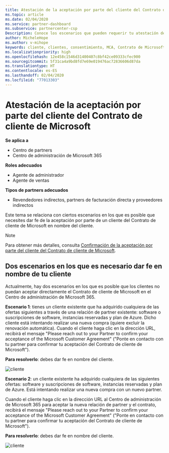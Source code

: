 ```yaml
---
title: Atestación de la aceptación por parte del cliente del Contrato de cliente de Microsoft | Centro de partners
ms.topic: article
ms.date: 02/04/2020
ms.service: partner-dashboard
ms.subservice: partnercenter-csp
Description: Conoce los escenarios que pueden requerir tu atestación de la aceptación del Contrato de cliente de Microsoft en nombre del cliente.
author: MicheleHope
ms.author: v-mihope
keywords: cliente, clientes, consentimiento, MCA, Contrato de Microsoft Cloud, Contrato de cliente de Microsoft, plantillas de contrato de cliente, atestación de la aceptación
ms.localizationpriority: high
ms.openlocfilehash: 12e458c1546d31400407c8bf42ce09333cfec900
ms.sourcegitcommit: 5f31ca4a9bd8fd7e69e019476ac72836606d87da
ms.translationtype: HT
ms.contentlocale: es-ES
ms.lasthandoff: 02/04/2020
ms.locfileid: "77013303"
---
```

# <a name="attest-customer-acceptance-of-the-microsoft-customer-agreement"></a>Atestación de la aceptación por parte del cliente del Contrato de cliente de Microsoft

**Se aplica a**

- Centro de partners
- Centro de administración de Microsoft 365

**Roles adecuados**

- Agente de administrador
- Agente de ventas

**Tipos de partners adecuados**

- Revendedores indirectos, partners de facturación directa y proveedores indirectos

Este tema se relaciona con ciertos escenarios en los que es posible que necesites dar fe de la aceptación por parte de un cliente del Contrato de cliente de Microsoft en nombre del cliente.

>[!NOTE]
>Para obtener más detalles, consulta [Confirmación de la aceptación por parte del cliente del Contrato de cliente de Microsoft](confirm-customer-agreement.md).

## <a name="two-scenarios-where-you-need-to-attest-on-behalf-of-your-customer"></a>Dos escenarios en los que es necesario dar fe en nombre de tu cliente

Actualmente, hay dos escenarios en los que es posible que los clientes no puedan aceptar directamente el Contrato de cliente de Microsoft en el Centro de administración de Microsoft 365.

**Escenario 1**: tienes un cliente existente que ha adquirido cualquiera de las ofertas siguientes a través de una relación de partner existente: software o suscripciones de software, instancias reservadas y plan de Azure. Dicho cliente está intentando realizar una nueva compra (quiere excluir la renovación automática). Cuando el cliente haga clic en la dirección URL, recibirá el mensaje "Please reach out to your Partner to confirm your acceptance of the Microsoft Customer Agreement" ("Ponte en contacto con tu partner para confirmar tu aceptación del Contrato de cliente de Microsoft").  

**Para resolverlo**: debes dar fe en nombre del cliente.

![cliente](images/mca/accept-scenario-1.png)

**Escenario 2**: un cliente existente ha adquirido cualquiera de las siguientes ofertas: software y suscripciones de software, instancias reservadas y plan de Azure. Está intentando realizar una nueva compra con un nuevo partner. 

Cuando el cliente haga clic en la dirección URL al Centro de administración de Microsoft 365 para aceptar la nueva relación de partner y el contrato, recibirá el mensaje "Please reach out to your Partner to confirm your acceptance of the Microsoft Customer Agreement" ("Ponte en contacto con tu partner para confirmar tu aceptación del Contrato de cliente de Microsoft").  

**Para resolverlo**: debes dar fe en nombre del cliente.  

![cliente](images/mca/accept-scenario-2.png)